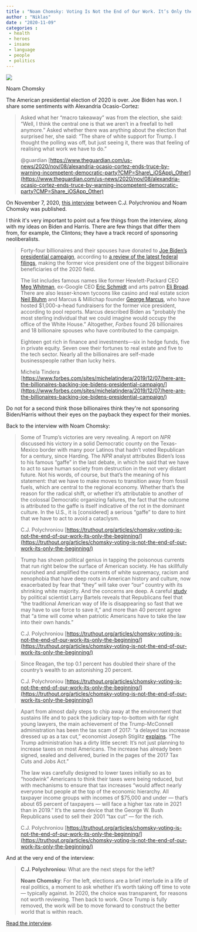 ```yaml
---
title : "Noam Chomsky: Voting Is Not the End of Our Work. It’s Only the Beginning."
author : "Niklas"
date : "2020-11-09"
categories : 
 - health
 - heroes
 - insane
 - language
 - people
 - politics
---
```


![](https://niklasblog.com/wp-content/wpid-noam-chomsky-e14238396523681.jpg)

Noam Chomsky

The American presidential election of 2020 is over. Joe Biden has won. I share some sentiments with Alexandria Ocasio-Cortez:

> Asked what her “macro takeaway” was from the election, she said: “Well, I think the central one is that we aren’t in a freefall to hell anymore.” Asked whether there was anything about the election that surprised her, she said: “The share of white support for Trump. I thought the polling was off, but just seeing it, there was that feeling of realising what work we have to do.”
> 
> @guardian [https://www.theguardian.com/us-news/2020/nov/08/alexandria-ocasio-cortez-ends-truce-by-warning-incompetent-democratic-party?CMP=Share\_iOSApp\_Other](https://www.theguardian.com/us-news/2020/nov/08/alexandria-ocasio-cortez-ends-truce-by-warning-incompetent-democratic-party?CMP=Share_iOSApp_Other)

<script note="" src="https://cdn.jsdelivr.net/gh/Blogger-Peer-Review/quotebacks@1/quoteback.js"></script>

On November 7, 2020, [this interview](https://truthout.org/articles/chomsky-voting-is-not-the-end-of-our-work-its-only-the-beginning/) between C.J. Polychroniou and Noam Chomsky was published.

I think it's very important to point out a few things from the interview, along with my ideas on Biden and Harris. There are few things that differ them from, for example, the Clintons; they have a track record of sponsoring neoliberalists.

> Forty-four billionaires and their spouses have donated to [Joe Biden’s presidential campaign](https://www.forbes.com/sites/michelatindera/2019/08/28/joe-bidens-net-worth-how-the-2020-presidential-candidate-built-a-9-million-fortune/#311dbf4a104d "https://www.forbes.com/sites/michelatindera/2019/08/28/joe-bidens-net-worth-how-the-2020-presidential-candidate-built-a-9-million-fortune/#311dbf4a104d"), according to [a review of the latest federal filings](https://www.forbes.com/sites/michelatindera/2019/11/18/here-are-the-billionaires-funding-the-democratic-presidential-candidates/#5bde58e974bb "https://www.forbes.com/sites/michelatindera/2019/11/18/here-are-the-billionaires-funding-the-democratic-presidential-candidates/#5bde58e974bb"), making the former vice president one of the biggest billionaire beneficiaries of the 2020 field.
> 
> The list includes famous names like former Hewlett-Packard CEO [Meg Whitman](https://www.forbes.com/profile/meg-whitman/#4e3cc2dd63cc "https://www.forbes.com/profile/meg-whitman/#4e3cc2dd63cc"), ex-Google CEO [Eric Schmidt](https://www.forbes.com/profile/eric-schmidt/#666d1954138e "https://www.forbes.com/profile/eric-schmidt/#666d1954138e") and arts patron [Eli Broad](https://www.forbes.com/profile/eli-broad/#3b6d58c1155d "https://www.forbes.com/profile/eli-broad/#3b6d58c1155d"). There are also lesser-known tycoons like casino and real estate scion [Neil Bluhm](https://www.forbes.com/profile/neil-bluhm/#62ce4a206b03 "https://www.forbes.com/profile/neil-bluhm/#62ce4a206b03") and Marcus & Millichap founder [George Marcus](https://www.forbes.com/profile/george-marcus/#12f609223b91 "https://www.forbes.com/profile/george-marcus/#12f609223b91"), who have hosted $1,000-a-head fundraisers for the former vice president, according to pool reports. Marcus described Biden as “probably the most sterling individual that we could imagine would occupy the office of the White House.” Altogether, _Forbes_ found 26 billionaires and 18 billionaire spouses who have contributed to the campaign.
> 
> Eighteen got rich in finance and investments—six in hedge funds, five in private equity. Seven owe their fortunes to real estate and five to the tech sector. Nearly all the billionaires are self-made businesspeople rather than lucky heirs.
> 
> Michela Tindera [https://www.forbes.com/sites/michelatindera/2019/12/07/here-are-the-billionaires-backing-joe-bidens-presidential-campaign/](https://www.forbes.com/sites/michelatindera/2019/12/07/here-are-the-billionaires-backing-joe-bidens-presidential-campaign/)

<script note="" src="https://cdn.jsdelivr.net/gh/Blogger-Peer-Review/quotebacks@1/quoteback.js"></script>

Do not for a second think those billionaires think they're not sponsoring Biden/Harris without their eyes on the payback they expect for their monies.

Back to the interview with Noam Chomsky:

> Some of Trump’s victories are very revealing. A report on _NPR_ discussed his victory in a solid Democratic county on the Texas-Mexico border with many poor Latinos that hadn’t voted Republican for a century, since Harding. The _NPR_ analyst attributes Biden’s loss to his famous “gaffe” in the last debate, in which he said that we have to act to save human society from destruction in the not very distant future. Not his words, of course, but that’s the meaning of his statement: that we have to make moves to transition away from fossil fuels, which are central to the regional economy. Whether that’s the reason for the radical shift, or whether it’s attributable to another of the colossal Democratic organizing failures, the fact that the outcome is attributed to the gaffe is itself indicative of the rot in the dominant culture. In the U.S., it is \[considered\] a serious “gaffe” to dare to hint that we have to act to avoid a cataclysm.
> 
> C.J. Polychroniou [https://truthout.org/articles/chomsky-voting-is-not-the-end-of-our-work-its-only-the-beginning/](https://truthout.org/articles/chomsky-voting-is-not-the-end-of-our-work-its-only-the-beginning/)

<script note="" src="https://cdn.jsdelivr.net/gh/Blogger-Peer-Review/quotebacks@1/quoteback.js"></script>

> Trump has shown political genius in tapping the poisonous currents that run right below the surface of American society. He has skillfully nourished and amplified the currents of white supremacy, racism and xenophobia that have deep roots in American history and culture, now exacerbated by fear that “they” will take over “our” country with its shrinking white majority. And the concerns are deep. A careful [study](https://www.pnas.org/CONTENT/117/37/22752) by political scientist Larry Bartels reveals that Republicans feel that “the traditional American way of life is disappearing so fast that we may have to use force to save it,” and more than 40 percent agree that “a time will come when patriotic Americans have to take the law into their own hands.”
> 
> C.J. Polychroniou [https://truthout.org/articles/chomsky-voting-is-not-the-end-of-our-work-its-only-the-beginning/](https://truthout.org/articles/chomsky-voting-is-not-the-end-of-our-work-its-only-the-beginning/)

<script note="" src="https://cdn.jsdelivr.net/gh/Blogger-Peer-Review/quotebacks@1/quoteback.js"></script>

> Since Reagan, the top 0.1 percent has doubled their share of the country’s wealth to an astonishing 20 percent.
> 
> C.J. Polychroniou [https://truthout.org/articles/chomsky-voting-is-not-the-end-of-our-work-its-only-the-beginning/](https://truthout.org/articles/chomsky-voting-is-not-the-end-of-our-work-its-only-the-beginning/)

<script note="" src="https://cdn.jsdelivr.net/gh/Blogger-Peer-Review/quotebacks@1/quoteback.js"></script>

> Apart from almost daily steps to chip away at the environment that sustains life and to pack the judiciary top-to-bottom with far right young lawyers, the main achievement of the Trump-McConnell administration has been the tax scam of 2017: “a delayed tax increase dressed up as a tax cut,” economist Joseph Stiglitz [explains](https://www.nytimes.com/2020/10/31/opinion/republicans-biden-taxes.html?action=click&module=Opinion&pgtype=Homepage). “The Trump administration has a dirty little secret: It’s not just planning to increase taxes on most Americans. The increase has already been signed, sealed and delivered, buried in the pages of the 2017 Tax Cuts and Jobs Act.”
> 
> The law was carefully designed to lower taxes initially so as to “hoodwink” Americans to think their taxes were being reduced, but with mechanisms to ensure that tax increases “would affect nearly everyone but people at the top of the economic hierarchy. All taxpayer income groups with incomes of $75,000 and under — that’s about 65 percent of taxpayers — will face a higher tax rate in 2021 than in 2019.” It’s the same device that the George W. Bush Republicans used to sell their 2001 “tax cut” — for the rich.
> 
> C.J. Polychroniou [https://truthout.org/articles/chomsky-voting-is-not-the-end-of-our-work-its-only-the-beginning/](https://truthout.org/articles/chomsky-voting-is-not-the-end-of-our-work-its-only-the-beginning/)

<script note="" src="https://cdn.jsdelivr.net/gh/Blogger-Peer-Review/quotebacks@1/quoteback.js"></script>

And at the very end of the interview:

> **C.J. Polychroniou:** What are the next steps for the left?
> 
> **Noam Chomsky**: For the left, elections are a brief interlude in a life of real politics, a moment to ask whether it’s worth taking off time to vote — typically against. In 2020, the choice was transparent, for reasons not worth reviewing. Then back to work. Once Trump is fully removed, the work will be to move forward to construct the better world that is within reach.

[Read the interview](https://truthout.org/articles/chomsky-voting-is-not-the-end-of-our-work-its-only-the-beginning/).
